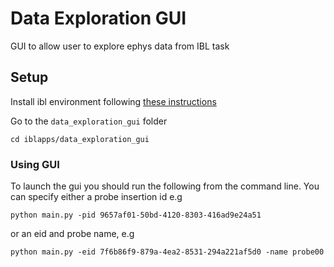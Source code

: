 # Data Exploration GUI

GUI to allow user to explore ephys data from IBL task

## Setup

Install ibl environment following [these instructions](https://github.com/int-brain-lab/iblenv#iblenv-installation-guide) 

Go to the ```data_exploration_gui``` folder

```
cd iblapps/data_exploration_gui
```

### Using GUI
To launch the gui you should run the following from the command line. You can specify either a probe insertion id
e.g
```
python main.py -pid 9657af01-50bd-4120-8303-416ad9e24a51
```

or an eid and probe name, e.g
```
python main.py -eid 7f6b86f9-879a-4ea2-8531-294a221af5d0 -name probe00
```
